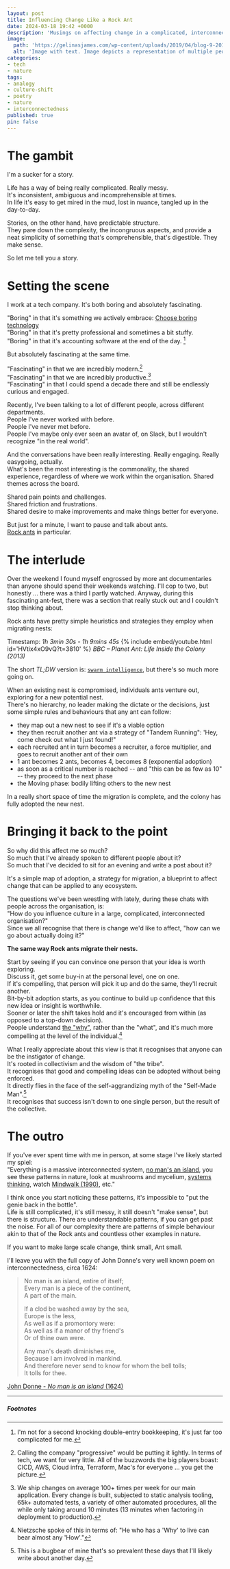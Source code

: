 ```yaml
---
layout: post
title: Influencing Change Like a Rock Ant
date: 2024-03-18 19:42 +0000
description: 'Musings on affecting change in a complicated, interconnected ecosystem, inspired by rock ants.'
image:
  path: 'https://gelinasjames.com/wp-content/uploads/2019/04/blog-9-2019.png'
  alt: 'Image with text. Image depicts a representation of multiple people connected by spheres and lines. Text is a quote by John Muir: "When we try to pick out anything by itself, we find it hitched to everything else in the universe.". The image is from https://gelinasjames.com.'
categories:
- tech
- nature
tags:
- analogy
- culture-shift
- poetry
- nature
- interconnectedness
published: true
pin: false
---
```


# The gambit
I'm a sucker for a story.

Life has a way of being really complicated. Really messy.  
It's inconsistent, ambiguous and incomprehensible at times.  
In life it's easy to get mired in the mud, lost in nuance, tangled up in the day-to-day.

Stories, on the other hand, have predictable structure.  
They pare down the complexity, the incongruous aspects, and provide a neat simplicity of something that's comprehensible, that's digestible. They make sense.

So let me tell you a story.

# Setting the scene
I work at a tech company. It's both boring and absolutely fascinating.

"Boring" in that it's something we actively embrace: [Choose boring technology][choose-boring-technology]  
"Boring" in that it's pretty professional and sometimes a bit stuffy.  
"Boring" in that it's accounting software at the end of the day. [^bookkeeping-caveat]

But absolutely fascinating at the same time.

"Fascinating" in that we are incredibly modern.[^modern]  
"Fascinating" in that we are incredibly productive.[^productive]  
"Fascinating" in that I could spend a decade there and still be endlessly curious and engaged.  

Recently, I've been talking to a lot of different people, across different departments.  
People I've never worked with before.  
People I've never met before.  
People I've maybe only ever seen an avatar of, on Slack, but I wouldn't recognize "in the real world".

And the conversations have been really interesting. Really engaging. Really easygoing, actually.  
What's been the most interesting is the commonality, the shared experience, regardless of where we work within the organisation. Shared themes across the board.

Shared pain points and challenges.  
Shared friction and frustrations.  
Shared desire to make improvements and make things better for everyone.  

But just for a minute, I want to pause and talk about ants.  
[Rock ants][rock-ants] in particular.

# The interlude
Over the weekend I found myself engrossed by more ant documentaries than anyone should spend their weekends watching. I'll cop to two, but honestly ... there was a third I partly watched. Anyway, during this fascinating ant-fest, there was a section that really stuck out and I couldn't stop thinking about.

Rock ants have pretty simple heuristics and strategies they employ when migrating nests:

Timestamp: _1h 3min 30s - 1h 9mins 45s_
{% include embed/youtube.html id='HVtix4xO9vQ?t=3810' %}
_BBC – Planet Ant: Life Inside the Colony (2013)_  

The short _TL;DW_ version is: [`swarm intelligence`][swarm-intelligence], but there's so much more going on.

When an existing nest is compromised, individuals ants venture out, exploring for a new potential nest.  
There's no hierarchy, no leader making the dictate or the decisions, just some simple rules and behaviours that any ant can follow:
- they map out a new nest to see if it's a viable option
- they then recruit another ant via a strategy of "Tandem Running": 'Hey, come check out what I just found!"
- each recruited ant in turn becomes a recruiter, a force multiplier, and goes to recruit another ant of their own
- 1 ant becomes 2 ants, becomes 4, becomes 8 (exponential adoption)
- as soon as a critical number is reached -- and "this can be as few as 10" -- they proceed to the next phase
- the Moving phase: bodily lifting others to the new nest

In a really short space of time the migration is complete, and the colony has fully adopted the new nest.

# Bringing it back to the point
So why did this affect me so much?  
So much that I've already spoken to different people about it?  
So much that I've decided to sit for an evening and write a post about it?  

It's a simple map of adoption, a strategy for migration, a blueprint to affect change that can be applied to any ecosystem.

The questions we've been wrestling with lately, during these chats with people across the organisation, is:  
"How do you influence culture in a large, complicated, interconnected organisation?"  
Since we all recognise that there is change we'd like to affect, "how can we go about actually doing it?"  

**The same way Rock ants migrate their nests.**

Start by seeing if you can convince one person that your idea is worth exploring.  
Discuss it, get some buy-in at the personal level, one on one.  
If it's compelling, that person will pick it up and do the same, they'll recruit another.  
Bit-by-bit adoption starts, as you continue to build up confidence that this new idea or insight is worthwhile.  
Sooner or later the shift takes hold and it's encouraged from within (as opposed to a top-down decision).  
People understand [the "why"][starting-with-why], rather than the "what", and it's much more compelling at the level of the individual.[^Nietzsche]

What I really appreciate about this view is that it recognises that anyone can be the instigator of change.  
It's rooted in collectivism and the wisdom of "the tribe".  
It recognises that good and compelling ideas can be adopted without being enforced.  
It directly flies in the face of the self-aggrandizing myth of the "Self-Made Man".[^self-made-man]  
It recognises that success isn't down to one single person, but the result of the collective.

# The outro
If you've ever spent time with me in person, at some stage I've likely started my spiel:  
"Everything is a massive interconnected system, [no man's an island][no-man-is-an-island], you see these patterns in nature, look at mushrooms and mycelium, [systems thinking][systems-thinking], watch [Mindwalk (1990)][mindwalk], etc."

I think once you start noticing these patterns, it's impossible to "put the genie back in the bottle".  
Life is still complicated, it's still messy, it still doesn't "make sense", but there is structure. There are understandable patterns, if you can get past the noise. For all of our complexity there are patterns of simple behaviour akin to that of the Rock ants and countless other examples in nature.

If you want to make large scale change, think small, Ant small.

I'll leave you with the full copy of John Donne's very well known poem on interconnectedness, circa 1624:

> No man is an island, entire of itself;  
> Every man is a piece of the continent,  
> A part of the main.  
> 
> If a clod be washed away by the sea,  
> Europe is the less,  
> As well as if a promontory were:  
> As well as if a manor of thy friend's  
> Or of thine own were.  
> 
> Any man's death diminishes me,  
> Because I am involved in mankind.  
> And therefore never send to know for whom the bell tolls;  
> It tolls for thee.

[John Donne - _No man is an island_ (1624)][no-man-is-an-island]

[no-man-is-an-island]: https://www.phrases.org.uk/meanings/no-man-is-an-island.html
[choose-boring-technology]: https://boringtechnology.club/
[rock-ants]: https://en.wikipedia.org/wiki/Temnothorax_albipennis
[swarm-intelligence]: https://en.wikipedia.org/wiki/Swarm_intelligence
[starting-with-why]: https://simonsinek.com/books/start-with-why/
[systems-thinking]: https://en.wikipedia.org/wiki/Systems_thinking
[mindwalk]: https://www.imdb.com/title/tt0100151

***

##### Footnotes
[^bookkeeping-caveat]: I'm not for a second knocking double-entry bookkeeping, it's just far too complicated for me.
[^modern]: Calling the company "progressive" would be putting it lightly. In terms of tech, we want for very little. All of the buzzwords the big players boast: CICD, AWS, Cloud infra, Terraform, Mac's for everyone ... you get the picture.
[^productive]: We ship changes on average 100+ times per week for our main application. Every change is built, subjected to static analysis tooling, 65k+ automated tests, a variety of other automated procedures, all the while only taking around 10 minutes (13 minutes when factoring in deployment to production).
[^Nietzsche]: Nietzsche spoke of this in terms of: "He who has a 'Why' to live can bear almost any 'How'."
[^self-made-man]: This is a bugbear of mine that's so prevalent these days that I'll likely write about another day.

